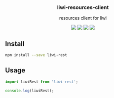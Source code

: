 <h3 align="center">
  liwi-resources-client
</h3>

<p align="center">
  resources client for liwi
</p>

<p align="center">
  <a href="https://npmjs.org/package/liwi-resources-client"><img src="https://img.shields.io/npm/v/liwi-resources-client.svg?style=flat-square"></a>
  <a href="https://npmjs.org/package/liwi-resources-client"><img src="https://img.shields.io/npm/dw/liwi-resources-client.svg?style=flat-square"></a>
  <a href="https://npmjs.org/package/liwi-resources-client"><img src="https://img.shields.io/node/v/liwi-resources-client.svg?style=flat-square"></a>
  <a href="https://npmjs.org/package/liwi-resources-client"><img src="https://img.shields.io/npm/types/liwi-resources-client.svg?style=flat-square"></a>
</p>

## Install

```bash
npm install --save liwi-rest
```

## Usage

```js
import liwiRest from 'liwi-rest';

console.log(liwiRest);
```
